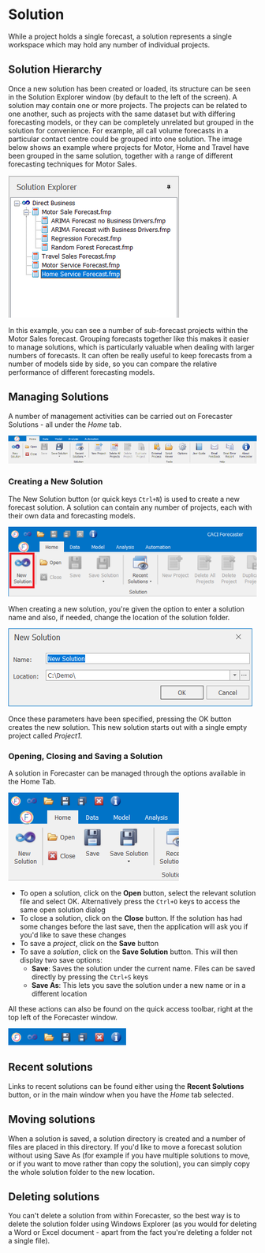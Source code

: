 # Solution
While a project holds a single forecast, a solution represents a single workspace which may hold any number of individual projects.

## Solution Hierarchy

Once a new solution has been created or loaded, its structure can be seen in the Solution Explorer window (by default to the left of the screen).  A solution may contain one or more projects. The projects can be related to one another, such as projects with the same dataset but with differing forecasting models, or they can be completely unrelated but grouped in the solution for convenience. For example, all call volume forecasts in a particular contact centre could be grouped into one solution. The image below shows an example where projects for Motor, Home and Travel have been grouped in the same solution, together with a range of different forecasting techniques for Motor Sales.

![Solution Hierarchy](imgs/Solution_SolutionHierarchy.png)

In this example, you can see a number of sub-forecast projects within the Motor Sales forecast.  Grouping forecasts together like this makes it easier to manage solutions, which is particularly valuable when dealing with larger numbers of forecasts. It can often be really useful to keep forecasts from a number of models side by side, so you can compare the relative performance of different forecasting models.


## Managing Solutions

A number of management activities can be carried out on Forecaster Solutions - all under the *Home* tab.



![Home Tab Ribbon](/user-guide/Getting-started/imgs/Home_Ribbon.png)

### Creating a New Solution

The New Solution button (or quick keys `Ctrl+N`) is used to create a new forecast solution. A solution can contain any number of projects, each with their own data and forecasting models.

![New Solution](imgs/Solution_NewSolutionButton.png)

When creating a new solution, you're given the option to enter a solution name and also, if needed, change the location of the solution folder. 

![New Solution Name & Location](imgs/Solution_NewSolutionWizard.png)

 Once these parameters have been specified, pressing the OK button creates the new solution. This new solution starts out with a single empty project called *Project1*.
 
 <!--For finding out how to add new projects to a solution, use the link below:

{% page-ref page="Projects.md" %}
-->

### Opening, Closing and Saving a Solution

A solution in Forecaster can be managed through the options available in the Home Tab.

![Solution Management](imgs/Solution_Management.png)


*	To open a solution, click on the **Open** button, select the relevant solution file and select OK.  Alternatively press the `Ctrl+O` keys to access the same open solution dialog
*	To close a solution, click on the **Close** button.  If the solution has had some changes before the last save, then the application will ask you if you'd like to save these changes
*   To save a *project*, click on the **Save** button
*	To save a *solution*, click on the **Save Solution** button.  This will then display two save options:
    -	**Save**:  Saves the solution under the current name.  Files can be saved directly by pressing the `Ctrl+S` keys
    -	**Save As**: This lets you save the solution under a new name or in a different location


All these actions can also be found on the quick access toolbar, right at the top left of the Forecaster window.

![Quick Access Toolbar](../Getting-started/imgs/Solution_QuickAccessToolbar.png)


## Recent solutions
Links to recent solutions can be found either using the **Recent Solutions** button, or in the main window when you have the *Home* tab selected.  

## Moving solutions
When a solution is saved, a solution directory is created and a number of files are placed in this directory.  If you'd like to move a forecast solution without using Save As (for example if you have multiple solutions to move, or if you want to move rather than copy the solution), you can simply copy the whole solution folder to the new location.

## Deleting solutions
You can't delete a solution from within Forecaster, so the best way is to delete the solution folder using Windows Explorer (as you would for deleting a Word or Excel document - apart from the fact you're deleting a folder not a single file).





